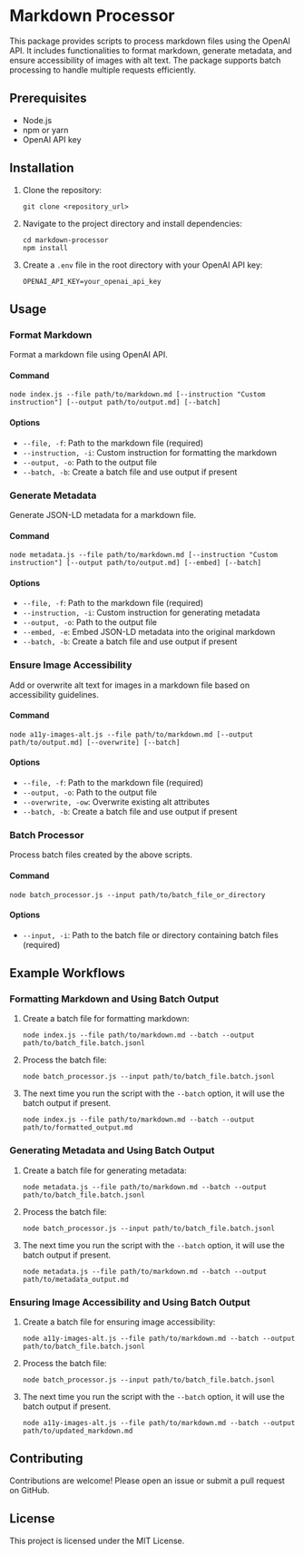 # Markdown Processor

This package provides scripts to process markdown files using the OpenAI API. It includes functionalities to format markdown, generate metadata, and ensure accessibility of images with alt text. The package supports batch processing to handle multiple requests efficiently.

## Prerequisites

- Node.js
- npm or yarn
- OpenAI API key

## Installation

1. Clone the repository:

   ```
   git clone <repository_url>
   ```

2. Navigate to the project directory and install dependencies:

   ```
   cd markdown-processor
   npm install
   ```

3. Create a `.env` file in the root directory with your OpenAI API key:

   ```
   OPENAI_API_KEY=your_openai_api_key
   ```

## Usage

### Format Markdown

Format a markdown file using OpenAI API.

#### Command

   ```
   node index.js --file path/to/markdown.md [--instruction "Custom instruction"] [--output path/to/output.md] [--batch]
   ```

#### Options

- `--file, -f`: Path to the markdown file (required)
- `--instruction, -i`: Custom instruction for formatting the markdown
- `--output, -o`: Path to the output file
- `--batch, -b`: Create a batch file and use output if present

### Generate Metadata

Generate JSON-LD metadata for a markdown file.

#### Command

   ```
   node metadata.js --file path/to/markdown.md [--instruction "Custom instruction"] [--output path/to/output.md] [--embed] [--batch]
   ```

#### Options

- `--file, -f`: Path to the markdown file (required)
- `--instruction, -i`: Custom instruction for generating metadata
- `--output, -o`: Path to the output file
- `--embed, -e`: Embed JSON-LD metadata into the original markdown
- `--batch, -b`: Create a batch file and use output if present

### Ensure Image Accessibility

Add or overwrite alt text for images in a markdown file based on accessibility guidelines.

#### Command

   ```
   node a11y-images-alt.js --file path/to/markdown.md [--output path/to/output.md] [--overwrite] [--batch]
   ```

#### Options

- `--file, -f`: Path to the markdown file (required)
- `--output, -o`: Path to the output file
- `--overwrite, -ow`: Overwrite existing alt attributes
- `--batch, -b`: Create a batch file and use output if present

### Batch Processor

Process batch files created by the above scripts.

#### Command

   ```
   node batch_processor.js --input path/to/batch_file_or_directory
   ```

#### Options

- `--input, -i`: Path to the batch file or directory containing batch files (required)

## Example Workflows

### Formatting Markdown and Using Batch Output

1. Create a batch file for formatting markdown:

   ```
   node index.js --file path/to/markdown.md --batch --output path/to/batch_file.batch.jsonl
   ```

2. Process the batch file:

   ```
   node batch_processor.js --input path/to/batch_file.batch.jsonl
   ```

3. The next time you run the script with the `--batch` option, it will use the batch output if present.

   ```
   node index.js --file path/to/markdown.md --batch --output path/to/formatted_output.md
   ```

### Generating Metadata and Using Batch Output

1. Create a batch file for generating metadata:

   ```
   node metadata.js --file path/to/markdown.md --batch --output path/to/batch_file.batch.jsonl
   ```

2. Process the batch file:

   ```
   node batch_processor.js --input path/to/batch_file.batch.jsonl
   ```

3. The next time you run the script with the `--batch` option, it will use the batch output if present.

   ```
   node metadata.js --file path/to/markdown.md --batch --output path/to/metadata_output.md
   ```

### Ensuring Image Accessibility and Using Batch Output

1. Create a batch file for ensuring image accessibility:

   ```
   node a11y-images-alt.js --file path/to/markdown.md --batch --output path/to/batch_file.batch.jsonl
   ```

2. Process the batch file:

   ```
   node batch_processor.js --input path/to/batch_file.batch.jsonl
   ```

3. The next time you run the script with the `--batch` option, it will use the batch output if present.

   ```
   node a11y-images-alt.js --file path/to/markdown.md --batch --output path/to/updated_markdown.md
   ```

## Contributing

Contributions are welcome! Please open an issue or submit a pull request on GitHub.

## License

This project is licensed under the MIT License.
